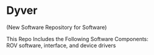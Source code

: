 # Dyver
(New Software Repository for Software)

This Repo Includes the Following Software Components:  
ROV software, interface, and device drivers
